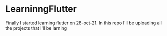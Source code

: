 # LearninngFlutter

Finally I started learning flutter on 28-oct-21.
In this repo I'll be uploading all the projects that I'll be larning
